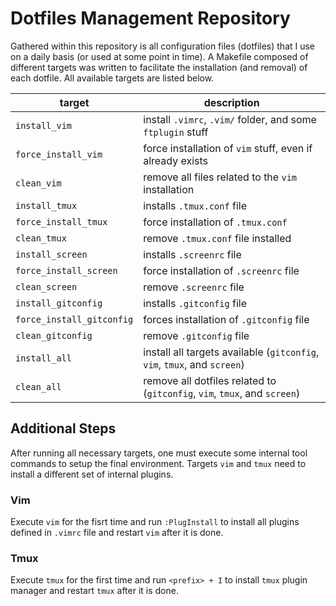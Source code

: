 

# Dotfiles Management Repository

Gathered within this repository is all configuration files (dotfiles) that I use on a daily basis (or used at some point in time). A Makefile composed of different targets was written to facilitate the installation (and removal) of each dotfile. All available targets are listed below.

|target|description|
|------|-----------|
| `install_vim` | install `.vimrc`, `.vim/` folder, and some `ftplugin` stuff |
| `force_install_vim` | force installation of `vim` stuff, even if already exists |
| `clean_vim` | remove all files related to the `vim` installation |
| `install_tmux` | installs `.tmux.conf` file |
| `force_install_tmux` | force installation of `.tmux.conf` |
| `clean_tmux` | remove `.tmux.conf` file installed |
| `install_screen` | installs `.screenrc` file |
| `force_install_screen` | force installation of `.screenrc` file |
| `clean_screen` | remove `.screenrc` file |
| `install_gitconfig` | installs `.gitconfig` file |
| `force_install_gitconfig` | forces installation of `.gitconfig` file |
| `clean_gitconfig` | remove `.gitconfig` file |
| `install_all` | install all targets available (`gitconfig`, `vim`, `tmux`, and `screen`)|
| `clean_all` | remove all dotfiles related to (`gitconfig`, `vim`, `tmux`, and `screen`)|

## Additional Steps

After running all necessary targets, one must execute some internal tool commands to setup the final environment. Targets `vim` and `tmux` need to install a different set of internal plugins.

### Vim

Execute `vim` for the fisrt time and run `:PlugInstall` to install all plugins defined in `.vimrc` file and restart `vim` after it is done.

### Tmux

Execute `tmux` for the first time and run `<prefix> + I` to install `tmux` plugin manager and restart `tmux` after it is done.
